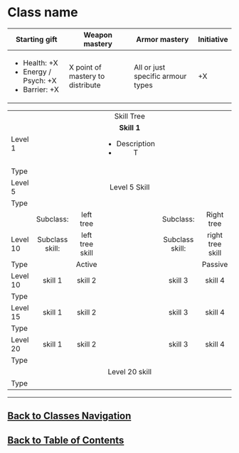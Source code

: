 #   Class name

|Starting gift   |Weapon mastery   |Armor mastery   |Initiative   |
|---|---|---|---|
|<ul><li>Health: +X</li><li>Energy / Psych: +X</li><li>Barrier: +X</li></ul>   |X point of mastery to distribute   |All or just specific armour types   | +X   |

|   |   |   |   |   |   |
|---|:---:|:---:|:---:|:---:|:---:|
|   |   |   |Skill Tree   |   |   |
|Level 1   |   |   |**Skill 1**<ul><li>Description</li><li>T</li></ul>   |   |   |
|Type   |   |   |   |   |   |
|Level 5   |   |   |Level 5 Skill|   |   |
|Type   |   |   |   |   |   |
|   |Subclass:   |left tree   |   |Subclass:   |Right tree   |
|Level 10   |Subclass skill:   |left tree skill   |   |Subclass skill:   | right tree skill   |
|Type   |   |Active   |   |   |Passive   |
|Level 10   |skill 1    |skill 2   |   |skill 3   |skill 4   |
|Type   |   |   |   |   |   |
|Level 15   |skill 1    |skill 2   |   |skill 3   |skill 4   |
|Type   |   |   |   |   |   |
|Level 20   |skill 1    |skill 2   |   |skill 3   |skill 4   |
|Type   |   |   |   |   |   |
|   |   |   |Level 20 skill   |   |   |
|Type   |   |   |   |   |   |

---
##  [Back to Classes Navigation](ClassesNavigation.md)
##  [Back to Table of Contents](../TableOfContents.md)